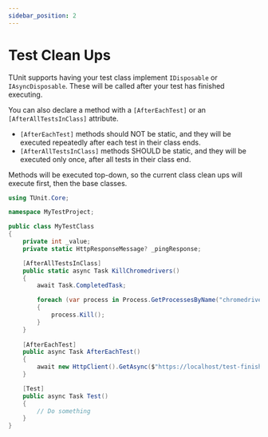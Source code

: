 ```yaml
---
sidebar_position: 2
---
```


# Test Clean Ups

TUnit supports having your test class implement `IDisposable` or `IAsyncDisposable`. These will be called after your test has finished executing.

You can also declare a method with a `[AfterEachTest]` or an `[AfterAllTestsInClass]` attribute.

- `[AfterEachTest]` methods should NOT be static, and they will be executed repeatedly after each test in their class ends.
- `[AfterAllTestsInClass]` methods SHOULD be static, and they will be executed only once, after all tests in their class end.

Methods will be executed top-down, so the current class clean ups will execute first, then the base classes.

```csharp
using TUnit.Core;

namespace MyTestProject;

public class MyTestClass
{
    private int _value;
    private static HttpResponseMessage? _pingResponse;

    [AfterAllTestsInClass]
    public static async Task KillChromedrivers()
    {
        await Task.CompletedTask;

        foreach (var process in Process.GetProcessesByName("chromedriver.exe"))
        {
            process.Kill();
        }
    }
    
    [AfterEachTest]
    public async Task AfterEachTest()
    {
        await new HttpClient().GetAsync($"https://localhost/test-finished-notifier?testName={TestContext.Current.TestInformation.TestName}");
    }

    [Test]
    public async Task Test()
    {
        // Do something
    }
}
```